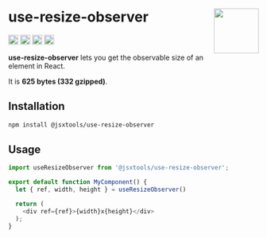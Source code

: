 # use-resize-observer [<img src="https://avatars.githubusercontent.com/u/52989093" alt="" width="90" height="90" align="right">][frontend]

[<img alt="npm version" src="https://img.shields.io/npm/v/@jsxtools/use-resize-observer.svg" height="20">](https://www.npmjs.com/package/@jsxtools/use-resize-observer)
[<img alt="build status" src="https://img.shields.io/travis/jsxtools/frontend/master.svg" height="20">](https://travis-ci.org/github/jsxtools/frontend)
[<img alt="issue tracker" src="https://img.shields.io/github/issues/jsxtools/frontend/use-resize-observer.svg" height="20">](https://github.com/jsxtools/frontend/issues?q=is:issue+is:open+label:use-resize-observer)
[<img alt="pull requests" src="https://img.shields.io/github/issues-pr/jsxtools/frontend/use-resize-observer.svg" height="20">](https://github.com/jsxtools/frontend/pulls?q=is:pr+is:open+label:use-resize-observer)

**use-resize-observer** lets you get the observable size of an element in React.

It is <strong size>625 bytes (332 gzipped)</strong>.

## Installation

```sh
npm install @jsxtools/use-resize-observer
```

## Usage

```js
import useResizeObserver from '@jsxtools/use-resize-observer';

export default function MyComponent() {
  let { ref, width, height } = useResizeObserver()

  return (
    <div ref={ref}>{width}x{height}</div>
  );
}
```

[frontend]: https://github.com/jsxtools/frontend
